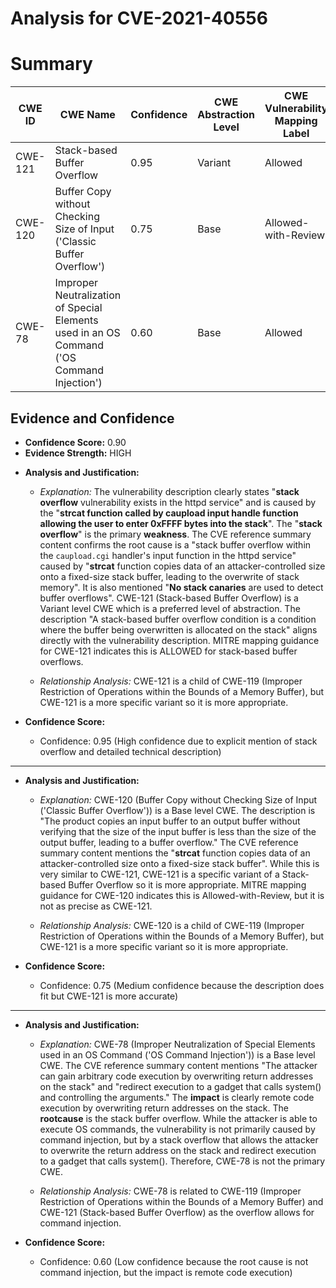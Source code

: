 # Analysis for CVE-2021-40556

# Summary
| CWE ID | CWE Name | Confidence | CWE Abstraction Level | CWE Vulnerability Mapping Label | CWE-Vulnerability Mapping Notes |
|---|---|---|---|---|---|
| CWE-121 | Stack-based Buffer Overflow | 0.95 | Variant | Allowed | Primary CWE |
| CWE-120 | Buffer Copy without Checking Size of Input ('Classic Buffer Overflow') | 0.75 | Base | Allowed-with-Review | Secondary Candidate |
| CWE-78 | Improper Neutralization of Special Elements used in an OS Command ('OS Command Injection') | 0.60 | Base | Allowed | Secondary Candidate |

## Evidence and Confidence

*   **Confidence Score:** 0.90
*   **Evidence Strength:** HIGH

- **Analysis and Justification:**  
  - *Explanation:* The vulnerability description clearly states "**stack overflow** vulnerability exists in the httpd service" and is caused by the "**strcat function called by caupload input handle function allowing the user to enter 0xFFFF bytes into the stack**". The "**stack overflow**" is the primary **weakness**.
  The CVE reference summary content confirms the root cause is a "stack buffer overflow within the `caupload.cgi` handler's input function in the httpd service" caused by "**strcat** function copies data of an attacker-controlled size onto a fixed-size stack buffer, leading to the overwrite of stack memory". It is also mentioned "**No stack canaries** are used to detect buffer overflows".
  CWE-121 (Stack-based Buffer Overflow) is a Variant level CWE which is a preferred level of abstraction. The description "A stack-based buffer overflow condition is a condition where the buffer being overwritten is allocated on the stack" aligns directly with the vulnerability description. MITRE mapping guidance for CWE-121 indicates this is ALLOWED for stack-based buffer overflows.

  - *Relationship Analysis:* CWE-121 is a child of CWE-119 (Improper Restriction of Operations within the Bounds of a Memory Buffer), but CWE-121 is a more specific variant so it is more appropriate.

- **Confidence Score:**  
  - Confidence: 0.95 (High confidence due to explicit mention of stack overflow and detailed technical description)

---

- **Analysis and Justification:**  
  - *Explanation:* CWE-120 (Buffer Copy without Checking Size of Input ('Classic Buffer Overflow')) is a Base level CWE. The description is "The product copies an input buffer to an output buffer without verifying that the size of the input buffer is less than the size of the output buffer, leading to a buffer overflow." The CVE reference summary content mentions the "**strcat** function copies data of an attacker-controlled size onto a fixed-size stack buffer". While this is very similar to CWE-121, CWE-121 is a specific variant of a Stack-based Buffer Overflow so it is more appropriate. MITRE mapping guidance for CWE-120 indicates this is Allowed-with-Review, but it is not as precise as CWE-121.

  - *Relationship Analysis:* CWE-120 is a child of CWE-119 (Improper Restriction of Operations within the Bounds of a Memory Buffer), but CWE-121 is a more specific variant so it is more appropriate.

- **Confidence Score:**  
  - Confidence: 0.75 (Medium confidence because the description does fit but CWE-121 is more accurate)

---

- **Analysis and Justification:**  
  - *Explanation:* CWE-78 (Improper Neutralization of Special Elements used in an OS Command ('OS Command Injection')) is a Base level CWE. The CVE reference summary content mentions "The attacker can gain arbitrary code execution by overwriting return addresses on the stack" and "redirect execution to a gadget that calls system() and controlling the arguments." The **impact** is clearly remote code execution by overwriting return addresses on the stack. The **rootcause** is the stack buffer overflow. While the attacker is able to execute OS commands, the vulnerability is not primarily caused by command injection, but by a stack overflow that allows the attacker to overwrite the return address on the stack and redirect execution to a gadget that calls system(). Therefore, CWE-78 is not the primary CWE.

  - *Relationship Analysis:* CWE-78 is related to CWE-119 (Improper Restriction of Operations within the Bounds of a Memory Buffer) and CWE-121 (Stack-based Buffer Overflow) as the overflow allows for command injection.

- **Confidence Score:**  
  - Confidence: 0.60 (Low confidence because the root cause is not command injection, but the impact is remote code execution)